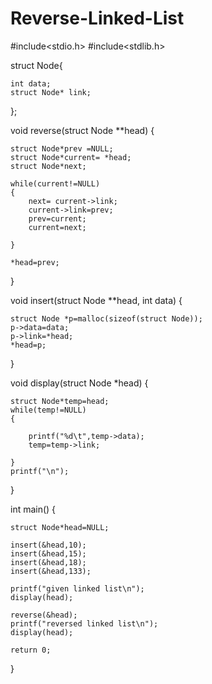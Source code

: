 # Reverse-Linked-List


#include<stdio.h>
#include<stdlib.h>

struct Node{

	int data;
	struct Node* link;
	
};

void reverse(struct Node **head)
{

	struct Node*prev =NULL;
	struct Node*current= *head;
	struct Node*next;
	
	while(current!=NULL)
	{
		next= current->link;
		current->link=prev;
		prev=current;
		current=next;
    
	}
	
	*head=prev;
}


void insert(struct Node **head, int data)
{

	struct Node *p=malloc(sizeof(struct Node));
	p->data=data;
	p->link=*head;
	*head=p;
  
}

void display(struct Node *head)
{

	struct Node*temp=head;
	while(temp!=NULL)
	{
  
		printf("%d\t",temp->data);
		temp=temp->link;
    
	}
	printf("\n");
}

int main()
{

	struct Node*head=NULL;
	
	insert(&head,10);
	insert(&head,15);
	insert(&head,18);
	insert(&head,133);
	
	printf("given linked list\n");
	display(head);
		
	reverse(&head);	
	printf("reversed linked list\n");
	display(head);
	
	return 0;
	
}
